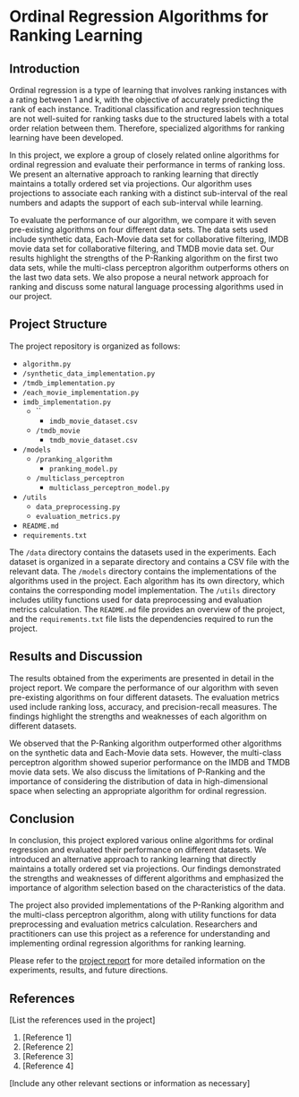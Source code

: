 # Ordinal Regression Algorithms for Ranking Learning

## Introduction

Ordinal regression is a type of learning that involves ranking instances with a rating between 1 and k, with the objective of accurately predicting the rank of each instance. Traditional classification and regression techniques are not well-suited for ranking tasks due to the structured labels with a total order relation between them. Therefore, specialized algorithms for ranking learning have been developed.

In this project, we explore a group of closely related online algorithms for ordinal regression and evaluate their performance in terms of ranking loss. We present an alternative approach to ranking learning that directly maintains a totally ordered set via projections. Our algorithm uses projections to associate each ranking with a distinct sub-interval of the real numbers and adapts the support of each sub-interval while learning.

To evaluate the performance of our algorithm, we compare it with seven pre-existing algorithms on four different data sets. The data sets used include synthetic data, Each-Movie data set for collaborative filtering, IMDB movie data set for collaborative filtering, and TMDB movie data set. Our results highlight the strengths of the P-Ranking algorithm on the first two data sets, while the multi-class perceptron algorithm outperforms others on the last two data sets. We also propose a neural network approach for ranking and discuss some natural language processing algorithms used in our project.

## Project Structure

The project repository is organized as follows:

- `algorithm.py`
- `/synthetic_data_implementation.py`
- `/tmdb_implementation.py`
- `/each_movie_implementation.py`
- `imdb_implementation.py`
  - ``
    - `imdb_movie_dataset.csv`
  - `/tmdb_movie`
    - `tmdb_movie_dataset.csv`
- `/models`
  - `/pranking_algorithm`
    - `pranking_model.py`
  - `/multiclass_perceptron`
    - `multiclass_perceptron_model.py`
- `/utils`
  - `data_preprocessing.py`
  - `evaluation_metrics.py`
- `README.md`
- `requirements.txt`

The `/data` directory contains the datasets used in the experiments. Each dataset is organized in a separate directory and contains a CSV file with the relevant data. The `/models` directory contains the implementations of the algorithms used in the project. Each algorithm has its own directory, which contains the corresponding model implementation. The `/utils` directory includes utility functions used for data preprocessing and evaluation metrics calculation. The `README.md` file provides an overview of the project, and the `requirements.txt` file lists the dependencies required to run the project.


## Results and Discussion

The results obtained from the experiments are presented in detail in the project report. We compare the performance of our algorithm with seven pre-existing algorithms on four different datasets. The evaluation metrics used include ranking loss, accuracy, and precision-recall measures. The findings highlight the strengths and weaknesses of each algorithm on different datasets.

We observed that the P-Ranking algorithm outperformed other algorithms on the synthetic data and Each-Movie data sets. However, the multi-class perceptron algorithm showed superior performance on the IMDB and TMDB movie data sets. We also discuss the limitations of P-Ranking and the importance of considering the distribution of data in high-dimensional space when selecting an appropriate algorithm for ordinal regression.

## Conclusion

In conclusion, this project explored various online algorithms for ordinal regression and evaluated their performance on different datasets. We introduced an alternative approach to ranking learning that directly maintains a totally ordered set via projections. Our findings demonstrated the strengths and weaknesses of different algorithms and emphasized the importance of algorithm selection based on the characteristics of the data.

The project also provided implementations of the P-Ranking algorithm and the multi-class perceptron algorithm, along with utility functions for data preprocessing and evaluation metrics calculation. Researchers and practitioners can use this project as a reference for understanding and implementing ordinal regression algorithms for ranking learning.

Please refer to the [project report](https://github.com/vivekkumartri/Ultraconservative_ranking_algorithm_and_P-Ranking/blob/d535e64e9e4a496d524467f9e3b97ec072a82c2c/Vasusena_IE506_CourseProject_EndtermReview_Report.pdf) for more detailed information on the experiments, results, and future directions.

## References

[List the references used in the project]

1. [Reference 1]
2. [Reference 2]
3. [Reference 3]
4. [Reference 4]

[Include any other relevant sections or information as necessary]

